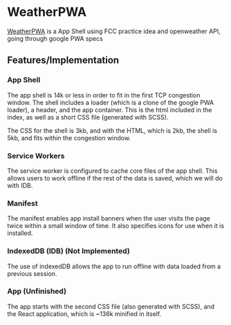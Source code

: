 # WeatherPWA
[WeatherPWA]() is a App Shell using FCC practice idea and openweather API, going through google PWA specs

## Features/Implementation
### App Shell
The app shell is 14k or less in order to fit in the first TCP congestion window. The shell includes a loader (which is a clone of the google PWA loader), a header, and the app container. This is the html included in the index, as well as a short CSS file (generated with SCSS).

The CSS for the shell is 3kb, and with the HTML, which is 2kb, the shell is 5kb, and fits within the congestion window.

### Service Workers
The service worker is configured to cache core files of the app shell. This allows users to work offline if the rest of the data is saved, which we will do with IDB.

### Manifest
The manifest enables app install banners when the user visits the page twice within a small window of time. It also specifies icons for use when it is installed.

### IndexedDB (IDB) (Not Implemented)
The use of indexedDB allows the app to run offline with data loaded from a previous session.

### App (Unfinished)
The app starts with the second CSS file (also generated with SCSS), and the React application, which is ~136k minified in itself. 